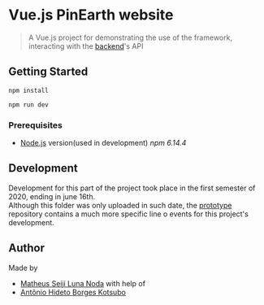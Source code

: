 # Vue.js PinEarth website
>A Vue.js project for demonstrating the use of the framework, interacting with the [backend](../backend)'s API

## Getting Started
```
npm install

npm run dev
```
### Prerequisites
- [Node.js](https://nodejs.org/en/) version(used in development) *npm 6.14.4*

## Development
Development for this part of the project took place in the first semester of 2020, ending in june 16th.<br>
Although this folder was only uploaded in such date, the [prototype](https://github.com/SeijiNoda/PP2-Project-Prototype) repository contains a much more specific line o events for this project's development.

## Author
Made by
- [Matheus Seiji Luna Noda](@SeijNoda)
with help of
- [Antônio Hideto Borges Kotsubo](@antoniokot)

